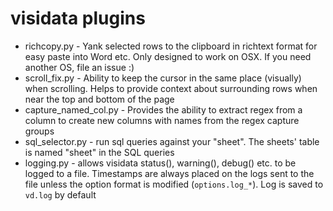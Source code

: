 # visidata plugins
- richcopy.py - Yank selected rows to the clipboard in richtext format for easy paste into Word etc. Only designed to work on OSX. If you need another OS, file an issue :)
- scroll_fix.py - Ability to keep the cursor in the same place (visually) when scrolling. Helps to provide context about surrounding rows when near the top and bottom of the page
- capture_named_col.py - Provides the ability to extract regex from a column to create new columns with names from the regex capture groups
- sql_selector.py - run sql queries against your "sheet". The sheets' table is named "sheet" in the SQL queries
- logging.py - allows visidata status(), warning(), debug() etc. to be logged to a file. Timestamps are always placed on the logs sent to the file unless the option format is modified (`options.log_*`). Log is saved to `vd.log` by default
